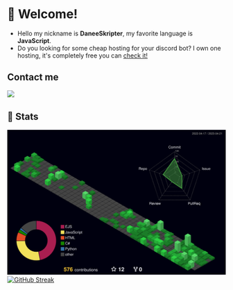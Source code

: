 # 💖 Welcome!
- Hello my nickname is **DaneeSkripter**, my favorite language is **JavaScript**.
- Do you looking for some cheap hosting for your discord bot? I own one hosting, it's completely free you can [check it!](https://dishost.cloud/)
## Contact me
![](https://discord.c99.nl/widget/theme-1/525704336869687316.png)
## 🎲 Stats
![](/profile-3d-contrib/profile-night-green.svg)
[![GitHub Streak](https://streak-stats.demolab.com/?user=daneeskripter&theme=dark)](https://git.io/streak-stats)
